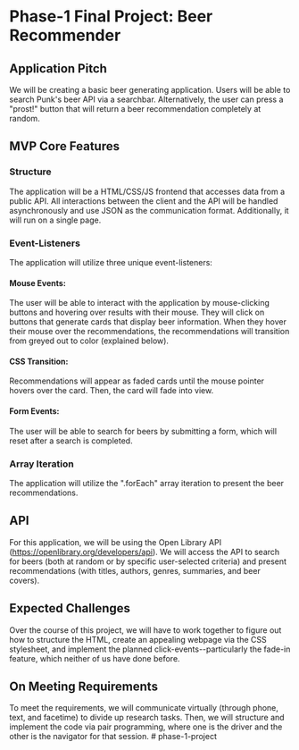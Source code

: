 # Phase-1 Final Project: Beer Recommender

## Application Pitch
We will be creating a basic beer generating application. Users will be able to search Punk's beer API via a searchbar. Alternatively, the user can press a "prost!" button that will return a beer recommendation completely at random. 

## MVP Core Features

### Structure
The application will be a HTML/CSS/JS frontend that accesses data from a public API. All interactions between the client and the API will be handled asynchronously and use JSON as the communication format. Additionally, it will run on a single page. 

### Event-Listeners
The application will utilize three unique event-listeners:

#### Mouse Events: 
The user will be able to interact with the application by mouse-clicking buttons and hovering over results with their mouse. They will click on buttons that generate cards that display beer information. When they hover their mouse over the recommendations, the recommendations will transition from greyed out to color (explained below). 

#### CSS Transition: 
Recommendations will appear as faded cards until the mouse pointer hovers over the card. Then, the card will fade into view.

#### Form Events: 
The user will be able to search for beers by submitting a form, which will reset after a search is completed. 

### Array Iteration
The application will utilize the ".forEach" array iteration to present the beer recommendations. 

## API
For this application, we will be using the Open Library API (https://openlibrary.org/developers/api). We will access the API to search for beers (both at random or by specific user-selected criteria) and present recommendations (with titles, authors, genres, summaries, and beer covers).

## Expected Challenges
Over the course of this project, we will have to work together to figure out how to structure the HTML, create an appealing webpage via the CSS stylesheet, and implement the planned click-events--particularly the fade-in feature, which neither of us have done before.

## On Meeting Requirements
To meet the requirements, we will communicate virtually (through phone, text, and facetime) to divide up research tasks. Then, we will structure and implement the code via pair programming, where one is the driver and the other is the navigator for that session. # phase-1-project
